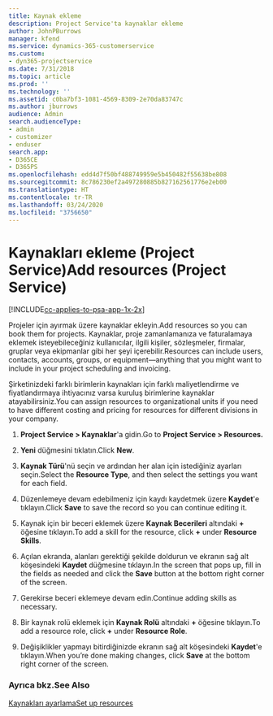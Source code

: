 ```yaml
---
title: Kaynak ekleme
description: Project Service'ta kaynaklar ekleme
author: JohnPBurrows
manager: kfend
ms.service: dynamics-365-customerservice
ms.custom:
- dyn365-projectservice
ms.date: 7/31/2018
ms.topic: article
ms.prod: ''
ms.technology: ''
ms.assetid: c0ba7bf3-1081-4569-8309-2e70da83747c
ms.author: jburrows
audience: Admin
search.audienceType:
- admin
- customizer
- enduser
search.app:
- D365CE
- D365PS
ms.openlocfilehash: edd4d7f50bf488749959e5b450482f55638be808
ms.sourcegitcommit: 8c786230ef2a497280885b827162561776e2eb00
ms.translationtype: HT
ms.contentlocale: tr-TR
ms.lasthandoff: 03/24/2020
ms.locfileid: "3756650"
---
```

# <a name="add-resources-project-service"></a><span data-ttu-id="e758f-103">Kaynakları ekleme (Project Service)</span><span class="sxs-lookup"><span data-stu-id="e758f-103">Add resources (Project Service)</span></span>

[!INCLUDE[cc-applies-to-psa-app-1x-2x](../includes/cc-applies-to-psa-app-1x-2x.md)]

<span data-ttu-id="e758f-104">Projeler için ayırmak üzere kaynaklar ekleyin.</span><span class="sxs-lookup"><span data-stu-id="e758f-104">Add resources so you can book them for projects.</span></span> <span data-ttu-id="e758f-105">Kaynaklar, proje zamanlamanıza ve faturalamaya eklemek isteyebileceğiniz kullanıcılar, ilgili kişiler, sözleşmeler, firmalar, gruplar veya ekipmanlar gibi her şeyi içerebilir.</span><span class="sxs-lookup"><span data-stu-id="e758f-105">Resources can include users, contacts, accounts, groups, or equipment—anything that you might want to include in your project scheduling and invoicing.</span></span>  
  
<span data-ttu-id="e758f-106">Şirketinizdeki farklı birimlerin kaynakları için farklı maliyetlendirme ve fiyatlandırmaya ihtiyacınız varsa kuruluş birimlerine kaynaklar atayabilirsiniz.</span><span class="sxs-lookup"><span data-stu-id="e758f-106">You can assign resources to organizational units if you need to have different costing and pricing for resources for different divisions in your company.</span></span>  
  
1.  <span data-ttu-id="e758f-107">**Project Service > Kaynaklar**'a gidin.</span><span class="sxs-lookup"><span data-stu-id="e758f-107">Go to **Project Service > Resources.**</span></span>  
  
2.  <span data-ttu-id="e758f-108">**Yeni** düğmesini tıklatın.</span><span class="sxs-lookup"><span data-stu-id="e758f-108">Click **New**.</span></span>  
  
3.  <span data-ttu-id="e758f-109">**Kaynak Türü**'nü seçin ve ardından her alan için istediğiniz ayarları seçin.</span><span class="sxs-lookup"><span data-stu-id="e758f-109">Select the **Resource Type**, and then select the settings you want for each field.</span></span>  
  
4.  <span data-ttu-id="e758f-110">Düzenlemeye devam edebilmeniz için kaydı kaydetmek üzere **Kaydet**'e tıklayın.</span><span class="sxs-lookup"><span data-stu-id="e758f-110">Click **Save** to save the record so you can continue editing it.</span></span>  
  
5.  <span data-ttu-id="e758f-111">Kaynak için bir beceri eklemek üzere **Kaynak Becerileri** altındaki **+** öğesine tıklayın.</span><span class="sxs-lookup"><span data-stu-id="e758f-111">To add a skill for the resource, click **+** under **Resource Skills**.</span></span>  
  
6.  <span data-ttu-id="e758f-112">Açılan ekranda, alanları gerektiği şekilde doldurun ve ekranın sağ alt köşesindeki **Kaydet** düğmesine tıklayın.</span><span class="sxs-lookup"><span data-stu-id="e758f-112">In the screen that pops up, fill in the fields as needed and click the **Save** button at the bottom right corner of the screen.</span></span>  
  
7.  <span data-ttu-id="e758f-113">Gerekirse beceri eklemeye devam edin.</span><span class="sxs-lookup"><span data-stu-id="e758f-113">Continue adding skills as necessary.</span></span>  
  
8.  <span data-ttu-id="e758f-114">Bir kaynak rolü eklemek için **Kaynak Rolü** altındaki **+** öğesine tıklayın.</span><span class="sxs-lookup"><span data-stu-id="e758f-114">To add a resource role, click **+** under **Resource Role**.</span></span>  
  
9. <span data-ttu-id="e758f-115">Değişiklikler yapmayı bitirdiğinizde ekranın sağ alt köşesindeki **Kaydet**'e tıklayın.</span><span class="sxs-lookup"><span data-stu-id="e758f-115">When you’re done making changes, click **Save** at the bottom right corner of the screen.</span></span>  
  
### <a name="see-also"></a><span data-ttu-id="e758f-116">Ayrıca bkz.</span><span class="sxs-lookup"><span data-stu-id="e758f-116">See Also</span></span>  
 [<span data-ttu-id="e758f-117">Kaynakları ayarlama</span><span class="sxs-lookup"><span data-stu-id="e758f-117">Set up resources</span></span>](../project-service/set-up-resources.md)
